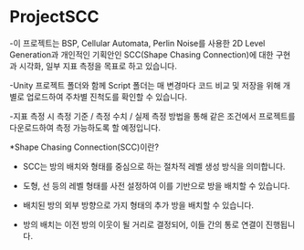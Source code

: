 # ProjectSCC

-이 프로젝트는 BSP, Cellular Automata, Perlin Noise를 사용한 2D Level Generation과
개인적인 기획안인 SCC(Shape Chasing Connection)에 대한 구현과 시각화, 일부 지표 측정을 목표로 하고 있습니다.

-Unity 프로젝트 폴더와 함께 Script 폴더는 매 변경마다 코드 비교 및 저장을 위해 개별로 업로드하여 주차별 진척도를 확인할 수 있습니다.

-지표 측정 시 측정 기준 / 측정 수치 / 실제 측정 방법을 통해 같은 조건에서 프로젝트를 다운로드하여 측정 가능하도록 할 예정입니다.

*Shape Chasing Connection(SCC)이란?

- SCC는 방의 배치와 형태를 중심으로 하는 절차적 레벨 생성 방식을 의미합니다.

- 도형, 선 등의 레벨 형태를 사전 설정하여 이를 기반으로 방을 배치할 수 있습니다.

- 배치된 방의 외부 방향으로 가지 형태의 추가 방을 배치할 수 있습니다.

- 방의 배치는 이전 방의 이웃이 될 거리로 결정되어, 이들 간의 통로 연결이 진행됩니다.
